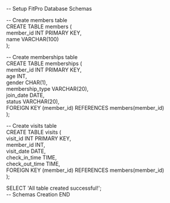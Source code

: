 \-- Setup FitPro Database Schemas

\-- Create members table  
CREATE TABLE members (  
    member\_id INT PRIMARY KEY,  
    name VARCHAR(100)  
);

\-- Create memberships table  
CREATE TABLE memberships (  
    member\_id INT PRIMARY KEY,  
    age INT,  
    gender CHAR(1),  
    membership\_type VARCHAR(20),  
    join\_date DATE,  
    status VARCHAR(20),  
    FOREIGN KEY (member\_id) REFERENCES members(member\_id)  
);

\-- Create visits table  
CREATE TABLE visits (  
    visit\_id INT PRIMARY KEY,  
    member\_id INT,  
    visit\_date DATE,  
    check\_in\_time TIME,  
    check\_out\_time TIME,  
    FOREIGN KEY (member\_id) REFERENCES members(member\_id)  
);

SELECT 'All table created successful\!';  
\-- Schemas Creation END  
